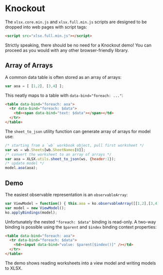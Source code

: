 # Knockout 

The `xlsx.core.min.js` and `xlsx.full.min.js` scripts are designed to be dropped
into web pages with script tags:

```html
<script src="xlsx.full.min.js"></script>
```

Strictly speaking, there should be no need for a Knockout demo!  You can proceed
as you would with any other browser-friendly library.


## Array of Arrays

A common data table is often stored as an array of arrays:

```js
var aoa = [ [1,2], [3,4] ];
```

This neatly maps to a table with `data-bind="foreach: ..."`:

```html
<table data-bind="foreach: aoa">
  <tr data-bind="foreach: $data">
    <td><span data-bind="text: $data"></span></td>
  </tr>
</table>
```

The `sheet_to_json` utility function can generate array of arrays for model use:

```js
/* starting from a `wb` workbook object, pull first worksheet */
var ws = wb.Sheets[wb.SheetNames[0]];
/* convert the worksheet to an array of arrays */
var aoa = XLSX.utils.sheet_to_json(ws, {header:1});
/* update model */
model.aoa(aoa);
```


## Demo

The easiest observable representation is an `observableArray`:

```js
var ViewModel = function() { this.aoa = ko.observableArray([[1,2],[3,4]]); };
var model = new ViewModel();
ko.applyBindings(model);
```

Unfortunately the nested `"foreach: $data"` binding is read-only.  A two-way
binding is possible using the `$parent` and `$index` binding context properties:

```html
<table data-bind="foreach: aoa">
  <tr data-bind="foreach: $data">
    <td><input data-bind="value: $parent[$index()]" /></td>
  </tr>
</table>
```

The demo shows reading worksheets into a view model and writing models to XLSX.



